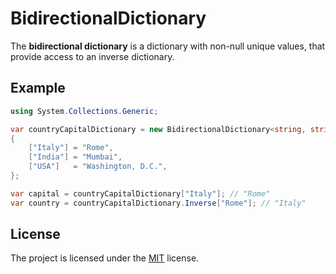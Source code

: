 # BidirectionalDictionary

The **bidirectional dictionary** is a dictionary with non-null unique values, that provide access to an inverse dictionary.

## Example

```cs
using System.Collections.Generic;

var countryCapitalDictionary = new BidirectionalDictionary<string, string>()
{
    ["Italy"] = "Rome",
    ["India"] = "Mumbai",
    ["USA"]   = "Washington, D.C.",
};

var capital = countryCapitalDictionary["Italy"]; // "Rome"
var country = countryCapitalDictionary.Inverse["Rome"]; // "Italy"
```

## License

The project is licensed under the [MIT](https://github.com/iiKuzmychov/BidirectionalDictionary/blob/master/LICENSE.md) license.
